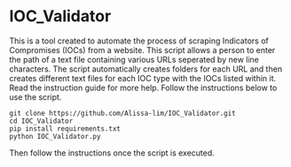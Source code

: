 # IOC_Validator
This is a tool created to automate the process of scraping Indicators of Compromises (IOCs) from a website. This script allows a person to enter the path of a text file containing various URLs seperated by new line characters. The script automatically creates folders for each URL and then creates different text files for each IOC type with the IOCs listed within it. Read the instruction guide for more help. Follow the instructions below to use the script.

`git clone https://github.com/Alissa-lim/IOC_Validator.git`<br/>
`cd IOC_Validator`<br/>
`pip install requirements.txt`<br/>
`python IOC_Validator.py`<br/>

Then follow the instructions once the script is executed.
